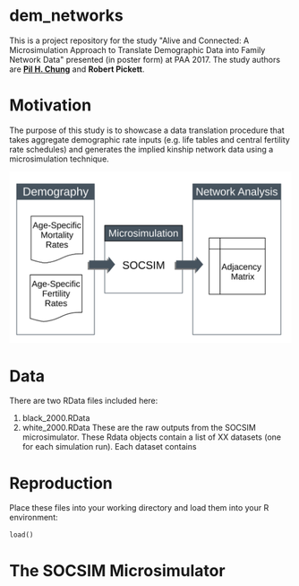 # dem_networks
This is a project repository for the study "Alive and Connected: A Microsimulation Approach to Translate Demographic Data into Family Network Data" presented (in poster form) at PAA 2017. The study authors are [__Pil H. Chung__](http://www.paulchung.org) and __Robert Pickett__.

# Motivation
The purpose of this study is to showcase a data translation procedure that takes aggregate demographic rate inputs (e.g. life tables and central fertility rate schedules) and generates the implied kinship network data using a microsimulation technique.

![translation](translation.svg)

# Data
There are two RData files included here:
1. black_2000.RData
2. white_2000.RData
These are the raw outputs from the SOCSIM microsimulator. These Rdata objects contain a list of XX datasets (one for each simulation run). Each dataset contains 

# Reproduction

Place these files into your working directory and load them into your R environment:

~~~
load()
~~~

# The SOCSIM Microsimulator
